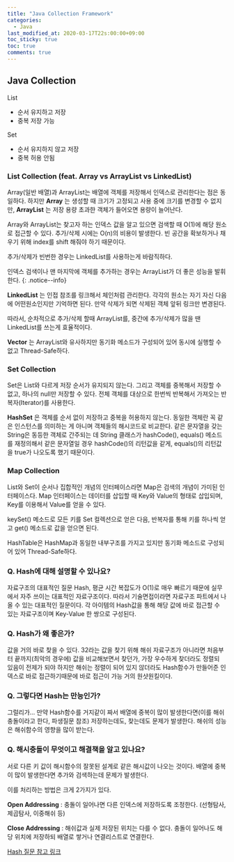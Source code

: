 ```yaml
---
title: "Java Collection Framework"
categories:
  - Java
last_modified_at: 2020-03-17T22s:00:00+09:00
toc_sticky: true
toc: true
comments: true
---
```

## Java Collection

List
- 순서 유지하고 저장
- 중복 저장 가능

Set
- 순서 유지하지 않고 저장
- 중복 허용 안됨

### List Collection (feat. Array vs ArrayList vs LinkedList)
Array(일반 배열)과 ArrayList는 배열에 객체를 저장해서 인덱스로 관리한다는 점은 동일하다.
하지만 **Array** 는 생성할 때 크기가 고정되고 사용 중에 크기를 변경할 수 없지만,
**ArrayList** 는 저장 용량 초과한 객체가 들어오면 용량이 늘어난다.

Array와 ArrayList는 찾고자 하는 인덱스 값을 알고 있으면 검색할 때 O(1)에 해당 원소로 접근할 수 있다.
추가/삭제 시에는 O(n)의 비용이 발생한다. 빈 공간을 확보하거나 채우기 위해 index를 shift 해줘야 하기 때문이다.

추가/삭제가 빈번한 경우는 LinkedList를 사용하는게 바람직하다.


인덱스 검색이나 맨 마지막에 객체를 추가하는 경우는 ArrayList가 더 좋은 성능을 발휘한다.
{: .notice--info}

**LinkedList** 는 인접 참조를 링크해서 체인처럼 관리한다. 각각의 원소는 자기 자신 다음에 어떤원소인지만 기억하면 된다.
만약 삭제가 되면 삭제된 객체 앞뒤 링크만 변경된다.   

따라서, 순차적으로 추가/삭제 할때 ArrayList를, 중간에 추가/삭제가 많을 땐 LinkedList를 쓰는게 효율적이다.

**Vector** 는 ArrayList와 유사하지만 동기화 메소드가 구성되어 있어 동시에 실행할 수 없고 Thread-Safe하다.

### Set Collection
Set은 List와 다르게 저장 순서가 유지되지 않는다. 그리고 객체를 중복해서 저장할 수 없고, 하나의 null만 저장할 수 있다.
전체 객체를 대상으로 한번씩 반복해서 가져오는 반복자(Iterator)를 사용한다.

**HashSet** 은 객체를 순서 없이 저장하고 중복을 허용하지 않는다.
동일한 객체란 꼭 같은 인스턴스를 의미하는 게 아니며 객체들의 해시코드로 비교한다.
같은 문자열을 갖는 String은 동등한 객체로 간주되는 데 String 클래스가 hashCode(), equals() 메소드를 재정의해서
같은 문자열일 경우 hashCode()의 리턴값을 같게, equals()의 리턴값을 true가 나오도록 했기 때문이다.

### Map Collection
List와 Set이 순서나 집합적인 개념의 인터페이스라면 Map은 검색의 개념이 가미된 인터페이스다.
Map 인터페이스는 데이터를 삽입할 때 Key와 Value의 형태로 삽입되며, Key를 이용해서 Value를 얻을 수 있다.

keySet() 메소드로 모든 키를 Set 컬렉션으로 얻은 다음, 반복자를 통해 키를 하나씩 얻고 get() 메소드로 값을 얻으면 된다.

HashTable은 HashMap과 동일한 내부구조를 가지고 있지만 동기화 메소드로 구성되어 있어 Thread-Safe하다.

### Q. Hash에 대해 설명할 수 있나요?
자료구조의 대표적인 질문 Hash, 평균 시간 복잡도가 O(1)로 매우 빠르기 때문에 실무에서 자주 쓰이는 대표적인 자료구조이다.
따라서 기술면접이라면 자료구조 파트에서 나올 수 있는 대표적인 질문이다.
각 아이템의 Hash값을 통해 해당 값에 바로 접근할 수 있는 자료구조이며 Key-Value 한 쌍으로 구성된다.

### Q. Hash가 왜 좋은가?
값을 거의 바로 찾을 수 있다. 32라는 값을 찾기 위해 해쉬 자료구조가 아니라면
처음부터 끝까지(최악의 경우에) 값을 비교해보면서 찾던가, 가장 우수하게 찾더라도 정렬되 있음이 전제가 되야 하지만
해쉬는 정렬이 되어 있지 않더라도 Hash함수가 만들어준 인덱스로 바로 접근하기때문에 바로 접근이 가능 거의 원샷원킬이다.

### Q. 그렇다면 Hash는 만능인가?
그럴리가... 만약 Hash함수를 거지같이 짜서 배열에 중복이 많이 발생한다면(이를 해쉬충돌이라고 한다, 파생질문 참조) 저장하는데도, 찾는데도 문제가 발생한다.
해쉬의 성능은 해쉬함수의 영향을 많이 받는다.

### Q. 해시충돌이 무엇이고 해결책을 알고 있나요?
서로 다른 키 값이 해시함수의 잘못된 설계로 같은 해시값이 나오는 것이다. 배열에 중복이 많이 발생한다면 추가와 검색하는데 문제가 발생한다.

이를 처리하는 방법은 크게 2가지가 있다.

**Open Addressing** : 충돌이 일어나면 다른 인덱스에 저장하도록 조정한다.  (선형탐사, 제곱탐사, 이중해쉬 등)

**Close Addressing** : 해쉬값과 실제 저장된 위치는 다를 수 없다. 충돌이 일어나도 해당 위치에 저장하되 배열로 쌓거나 연결리스트로 연결한다.

[Hash 질문 참고 링크](https://stdin2stdout.tistory.com/category/%EB%A9%B4%EC%A0%91%EC%A7%88%EB%AC%B8)
